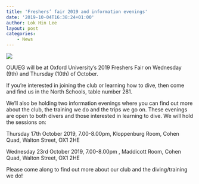 ```yaml
---
title: 'Freshers’ fair 2019 and information evenings'
date: '2019-10-04T16:38:24+01:00'
author: Lok Hin Lee
layout: post
categories:
    - News
---
```


![](/assets/images/GOPR2489.jpg)

OUUEG will be at Oxford University’s 2019 Freshers Fair on Wednesday (9th) and Thursday (10th) of October.

If you’re interested in joining the club or learning how to dive, then come and find us in the North Schools, table number 281.

We’ll also be holding two information evenings where you can find out more about the club, the training we do and the trips we go on. These evenings are open to both divers and those interested in learning to dive. We will hold the sessions on:

Thursday 17th October 2019, 7.00-8.00pm, Kloppenburg Room, Cohen Quad, Walton Street, OX1 2HE

Wednesday 23rd October 2019, 7.00-8.00pm , Maddicott Room, Cohen Quad, Walton Street, OX1 2HE

Please come along to find out more about our club and the diving/training we do!
